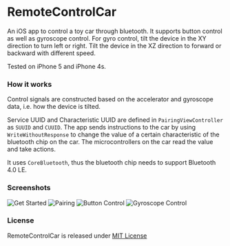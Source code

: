 # RemoteControlCar
An iOS app to control a toy car through bluetooth. It supports button control as well as gyroscope control. 
For gyro control, tilt the device in the XY direction to turn left or right. Tilt the device in the XZ direction to forward or backward with different speed. 

Tested on iPhone 5 and iPhone 4s.

### How it works
Control signals are constructed based on the accelerator and gyroscope data, i.e. how the device is tilted. 

Service UUID and Characteristic UUID are defined in `PairingViewController` as `SUUID` and `CUUID`.
The app sends instructions to the car by using `WriteWithoutResponse` to change the value of a certain characteristic of the bluetooth chip on the car. The microcontrollers on the car read the value and take actions. 

It uses `CoreBluetooth`, thus the bluetooth chip needs to support Bluetooth 4.0 LE.

### Screenshots
![Get Started](http://i.imgur.com/SSWB9qI.jpg)
![Pairing](http://i.imgur.com/uafNTX6.jpg)
![Button Control](http://i.imgur.com/LIcjI9V.jpg)
![Gyroscope Control](http://i.imgur.com/INOZ9go.jpg)

### License
RemoteControlCar is released under [MIT License](http://www.opensource.org/licenses/MIT)
